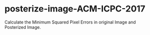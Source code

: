 # posterize-image-ACM-ICPC-2017
Calculate the Minimum Squared Pixel Errors in original Image and Posterized Image.
